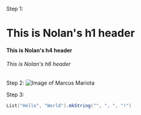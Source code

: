 Step 1:
# This is Nolan's h1 header

#### This is Nolan's h4 header

###### This is Nolan's h6 header


Step 2: 
![Image of Marcus Mariota](https://img.bleacherreport.net/img/images/photos/003/011/037/hi-res-23e3f173c5a5cc02e9e388a7f1d826a3_crop_exact.jpg?w=1200&h=1200&q=75)


Step 3: 
``` scala
List("Hello", "World").mkString("", ", ", "!")
```


